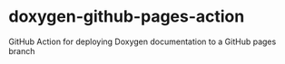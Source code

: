 # doxygen-github-pages-action
GitHub Action for deploying Doxygen documentation to a GitHub pages branch
